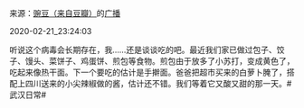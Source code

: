 来源：[豌豆（来自豆瓣）](https://www.douban.com/people/wondersays/)的[广播](https://www.douban.com/people/wondersays/status/2825481016/)


2020-02-21_23:24:03


听说这个病毒会长期存在，我……还是谈谈吃的吧。最近我们家已做过包子、饺子、馒头、菜饼子、鸡蛋饼、煎包等食物。煎包由于放多了小苏打，变成黄色了，吃起来像热干面。下一个要吃的估计是手擀面。爸爸把超市买来的白萝卜腌了，搭配上四川送来的小尖辣椒做的酱，估计还不错。我们等着它又酸又甜的那一天。&#35;武汉日常&#35;
